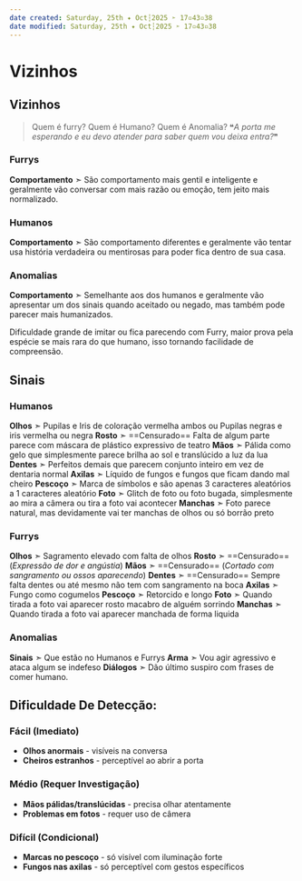 ```yaml
---
date created: Saturday, 25th ✦ Oct┆2025 ➣ 17▫43▫38 
date modified: Saturday, 25th ✦ Oct┆2025 ➣ 17▫43▫38 
---
```

# Vizinhos
## Vizinhos
> Quem é furry? Quem é Humano? Quem é Anomalia?
❝*A porta me esperando e eu devo atender para saber quem vou deixa entra?*❞

### Furrys
**Comportamento** ➣ São comportamento mais gentil e inteligente e geralmente vão conversar com mais razão ou emoção, tem jeito mais normalizado.

### Humanos
**Comportamento** ➣ São comportamento diferentes e geralmente vão tentar usa história verdadeira ou mentirosas para poder fica dentro de sua casa.

### Anomalias
**Comportamento** ➣ Semelhante aos dos humanos e geralmente vão apresentar um dos sinais quando aceitado ou negado, mas também pode parecer mais humanizados.

Dificuldade grande de imitar ou fica parecendo com Furry, maior prova pela espécie se mais rara do que humano, isso tornando facilidade de compreensão.

## Sinais
### Humanos
**Olhos** ➣ Pupilas e Iris de coloração vermelha ambos ou Pupilas negras e iris vermelha ou negra
**Rosto** ➣ ==Censurado== Falta de algum parte parece com máscara de plástico expressivo de teatro
**Mãos** ➣ Pálida como gelo que simplesmente parece brilha ao sol e translúcido a luz da lua
**Dentes** ➣ Perfeitos demais que parecem conjunto inteiro em vez de dentaria normal
**Axilas** ➣ Líquido de fungos e fungos que ficam dando mal cheiro
**Pescoço** ➣ Marca de símbolos e são apenas 3 caracteres aleatórios a 1 caracteres aleatório 
**Foto** ➣ Glitch de foto ou foto bugada, simplesmente ao mira a câmera ou tira a foto vai acontecer
**Manchas** ➣ Foto parece natural, mas devidamente vai ter manchas de olhos ou só borrão preto

### Furrys
**Olhos** ➣ Sagramento elevado com falta de olhos
**Rosto** ➣ ==Censurado== (*Expressão de dor e angústia*)
**Mãos** ➣ ==Censurado== (*Cortado com sangramento ou ossos aparecendo*)
**Dentes** ➣ ==Censurado== Sempre falta dentes ou até mesmo não tem com sangramento na boca
**Axilas** ➣ Fungo como cogumelos
**Pescoço** ➣ Retorcido e longo
**Foto** ➣ Quando tirada a foto vai aparecer rosto macabro de alguém sorrindo
**Manchas** ➣ Quando tirada a foto vai aparecer manchada de forma liquida

### Anomalias
**Sinais** ➣ Que estão no Humanos e Furrys
**Arma** ➣ Vou agir agressivo e ataca algum se indefeso
**Diálogos** ➣ Dão último suspiro com frases de comer humano.

## Dificuldade De Detecção:

### Fácil (Imediato)
- **Olhos anormais** - visíveis na conversa
- **Cheiros estranhos** - perceptível ao abrir a porta

### Médio (Requer Investigação)
- **Mãos pálidas/translúcidas** - precisa olhar atentamente
- **Problemas em fotos** - requer uso de câmera

### Difícil (Condicional)
- **Marcas no pescoço** - só visível com iluminação forte
- **Fungos nas axilas** - só perceptível com gestos específicos
